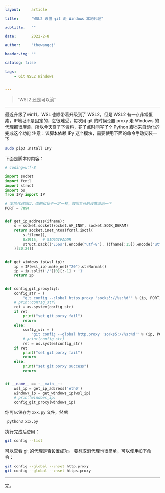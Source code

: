 ```yaml
---
layout:     article

title:      "WSL2 设置 git 走 Windows 本地代理"

subtitle:   ""

date:       2022-2-8

author:     "thewangcj"

header-img: ""

catalog: false

tags:
    - Git WSL2 Windows


---
```


> “WSL2 还是可以滴”

------

<!--more-->
最近升级了win11，WSL 也顺带着升级到了 WSL2，但是 WSL2 有一点非常蛋疼，IP地址不是固定的，就很难受，每次用 git 的时候设置 proxy 走 Windows 的代理都很麻烦，所以今天查了下资料，花了点时间写了个 Python 脚本来自动化的完成这个功能
注意：该脚本依赖 IPy 这个模块，需要使用下面的命令手动安装一下
```bash
sudo pip3 install IPy
```
下面是脚本的内容：
```python
# coding=utf-8

import socket
import fcntl
import struct
import os
from IPy import IP

# 本地代理端口，你的和我不一定一样，按照自己的设置改动一下
PORT = 7890


def get_ip_address(ifname):
    s = socket.socket(socket.AF_INET, socket.SOCK_DGRAM)
    return socket.inet_ntoa(fcntl.ioctl(
        s.fileno(),
        0x8915,  # SIOCGIFADDR
        struct.pack(('256s').encode("utf-8"), (ifname[:15]).encode("utf-8"))
    )[20:24])


def get_windows_ip(wsl_ip):
    ip = IP(wsl_ip).make_net("20").strNormal()
    ip = ip.split('/')[0][:-1] + '1'
    return ip


def config_git_proxy(ip):
    config_str = (
        "git config --global https.proxy 'socks5://%s:%d'" % (ip, PORT))
    # print(config_str)
    ret = os.system(config_str)
    if ret:
        print("set git porxy fail")
        return
    else:
        config_str = (
            "git config --global http.proxy 'socks5://%s:%d'" % (ip, PORT))
        # print(config_str)
        ret = os.system(config_str)
    if ret:
        print("set git porxy fail")
        return
    else:
        print("set git porxy success")
        return


if __name__ == "__main__":
    wsl_ip = get_ip_address('eth0')
    windows_ip = get_windows_ip(wsl_ip)
    # print(windows_ip)
    config_git_proxy(windows_ip)

```
你可以保存为 `xxx.py` 文件，然后
```bash
 python3 xxx.py
 ```
执行完成后使用：
```bash
git config --list
```
可以查看 git 的代理是否设置成功。
要想取消代理也很简单，可以使用如下命令：
```bash
git config --global --unset http.proxy
git config --global --unset https.proxy
```
---
完。
